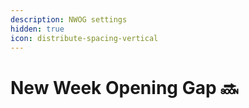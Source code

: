 ```yaml
---
description: NWOG settings
hidden: true
icon: distribute-spacing-vertical
---
```


# New Week Opening Gap 🔜

